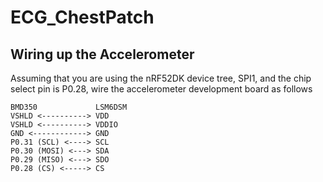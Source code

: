 # ECG_ChestPatch

## Wiring up the Accelerometer

Assuming that you are using the nRF52DK device tree, SPI1, and the chip select pin is P0.28, wire the accelerometer development board as follows

```
BMD350             LSM6DSM
VSHLD <----------> VDD
VSHLD <----------> VDDIO
GND <------------> GND
P0.31 (SCL) <----> SCL
P0.30 (MOSI) <---> SDA
P0.29 (MISO) <---> SDO
P0.28 (CS) <-----> CS
```
